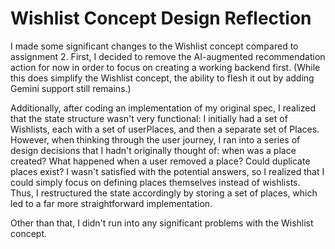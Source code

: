 # Wishlist Concept Design Reflection

I made some significant changes to the Wishlist concept compared to assignment 2. First, I decided to remove the AI-augmented recommendation action for now in order to focus on creating a working backend first. (While this does simplify the Wishlist concept, the ability to flesh it out by adding Gemini support still remains.)

Additionally, after coding an implementation of my original spec, I realized that the state structure wasn't very functional: I initially had a set of Wishlists, each with a set of userPlaces, and then a separate set of Places. However, when thinking through the user journey, I ran into a series of design decisions that I hadn't originally thought of: when was a place created? What happened when a user removed a place? Could duplicate places exist? I wasn't satisfied with the potential answers, so I realized that I could simply focus on defining places themselves instead of wishlists. Thus, I restructured the state accordingly by storing a set of places, which led to a far more straightforward implementation.

Other than that, I didn't run into any significant problems with the Wishlist concept.
